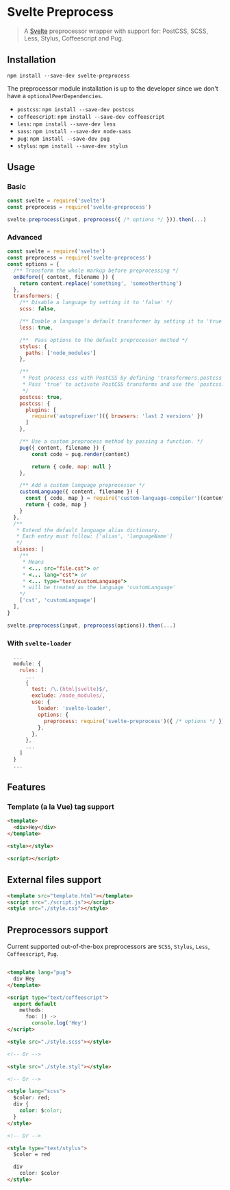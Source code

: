 # Svelte Preprocess

> A [Svelte](https://svelte.technology) preprocessor wrapper with support for: PostCSS, SCSS, Less, Stylus, Coffeescript and Pug.

## Installation

`npm install --save-dev svelte-preprocess`

The preprocessor module installation is up to the developer since we don't have a `optionalPeerDependencies`.

- `postcss`: `npm install --save-dev postcss`
- `coffeescript`: `npm install --save-dev coffeescript`
- `less`: `npm install --save-dev less`
- `sass`: `npm install --save-dev node-sass`
- `pug`: `npm install --save-dev pug`
- `stylus`: `npm install --save-dev stylus`

## Usage

### Basic

```js
const svelte = require('svelte')
const preprocess = require('svelte-preprocess')

svelte.preprocess(input, preprocess({ /* options */ })).then(...)
```

### Advanced

```js
const svelte = require('svelte')
const preprocess = require('svelte-preprocess')
const options = {
  /** Transform the whole markup before preprocessing */
  onBefore({ content, filename }) {
    return content.replace('something', 'someotherthing')
  },
  transformers: {
    /** Disable a language by setting it to 'false' */
    scss: false,

    /** Enable a language's default transformer by setting it to 'true' */
    less: true,

    /**  Pass options to the default preprocessor method */
    stylus: {
      paths: ['node_modules']
    },

    /**
     * Post process css with PostCSS by defining 'transformers.postcss'
     * Pass 'true' to activate PostCSS transforms and use the `postcss.config.js`
     */
    postcss: true,
    postcss: {
      plugins: [
        require('autoprefixer')({ browsers: 'last 2 versions' })
      ]
    },

    /** Use a custom preprocess method by passing a function. */
    pug({ content, filename }) {
        const code = pug.render(content)

        return { code, map: null }
    },

    /** Add a custom language preprocessor */
    customLanguage({ content, filename }) {
      const { code, map } = require('custom-language-compiler')(content)
      return { code, map }
    }
  },
  /**
   * Extend the default language alias dictionary.
   * Each entry must follow: ['alias', 'languageName']
   */
  aliases: [
    /**
     * Means
     * <... src="file.cst"> or
     * <... lang="cst"> or
     * <... type="text/customLanguage">
     * will be treated as the language 'customLanguage'
    */
    ['cst', 'customLanguage']
  ],
}

svelte.preprocess(input, preprocess(options)).then(...)
```

### With `svelte-loader`

```js
  ...
  module: {
    rules: [
      ...
      {
        test: /\.(html|svelte)$/,
        exclude: /node_modules/,
        use: {
          loader: 'svelte-loader',
          options: {
            preprocess: require('svelte-preprocess')({ /* options */ })
          },
        },
      },
      ...
    ]
  }
  ...
```

## Features

### Template (a la Vue) tag support

```html
<template>
  <div>Hey</div>
</template>

<style></style>

<script></script>
```

## External files support

```html
<template src="template.html"></template>
<script src="./script.js"></script>
<style src="./style.css"></style>
```

## Preprocessors support

Current supported out-of-the-box preprocessors are `SCSS`, `Stylus`, `Less`, `Coffeescript`, `Pug`.

```html

<template lang="pug">
  div Hey
</template>

<script type="text/coffeescript">
  export default
    methods:
      foo: () ->
        console.log('Hey')
</script>

<style src="./style.scss"></style>

<!-- Or -->

<style src="./style.styl"></style>

<!-- Or -->

<style lang="scss">
  $color: red;
  div {
    color: $color;
  }
</style>

<!-- Or -->

<style type="text/stylus">
  $color = red

  div
    color: $color
</style>
```
